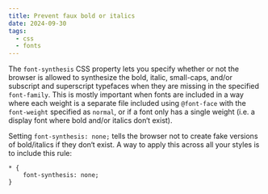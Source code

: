 ```yaml
---
title: Prevent faux bold or italics
date: 2024-09-30
tags:
  - css
  - fonts
---
```


The `font-synthesis` CSS property lets you specify whether or not the browser is allowed to synthesize the bold, italic, small-caps, and/or subscript and superscript typefaces when they are missing in the specified `font-family`. This is mostly important when fonts are included in a way where each weight is a separate file included using `@font-face` with the `font-weight` specified as `normal`, or if a font only has a single weight (i.e. a display font where bold and/or italics don‘t exist).

Setting `font-synthesis: none;` tells the browser not to create fake versions of bold/italics if they don‘t exist. A way to apply this across all your styles is to include this rule:

~~~shell
* {
	font-synthesis: none;	
}
~~~
